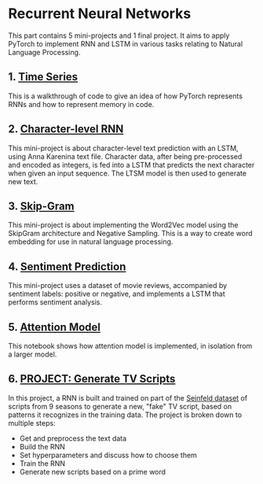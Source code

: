 # Recurrent Neural Networks
This part contains 5 mini-projects and 1 final project. It aims to apply PyTorch to implement RNN and LSTM in various tasks relating to Natural Language Processing.
## 1. [Time Series](https://github.com/ngthianhphuong/deep-learning-nanodegree/tree/master/recurrent-neural-networks/time-series)
This is a walkthrough of code to give an idea of how PyTorch represents RNNs and how to represent memory in code.
## 2. [Character-level RNN](https://github.com/ngthianhphuong/deep-learning-nanodegree/tree/master/recurrent-neural-networks/character-level-rnn-exercise)
This mini-project is about character-level text prediction with an LSTM, using Anna Karenina text file. Character data, after being pre-processed and encoded as integers, is fed into a LSTM that predicts the next character when given an input sequence. The LTSM model is then used to generate new text.
## 3. [Skip-Gram](https://github.com/ngthianhphuong/deep-learning-nanodegree/tree/master/recurrent-neural-networks/skip-gram)
This mini-project is about implementing the Word2Vec model using the SkipGram architecture and Negative Sampling. This is a way to create word embedding for use in natural language processing.
## 4. [Sentiment Prediction](https://github.com/ngthianhphuong/deep-learning-nanodegree/tree/master/recurrent-neural-networks/sentiment-prediction-lstm)
This mini-project uses a dataset of movie reviews, accompanied by sentiment labels: positive or negative, and implements a LSTM that performs sentiment analysis.
## 5. [Attention Model](https://github.com/ngthianhphuong/deep-learning-nanodegree/blob/master/recurrent-neural-networks/attention/)
This notebook shows how attention model is implemented, in isolation from a larger model.
## 6. [PROJECT: Generate TV Scripts](https://github.com/ngthianhphuong/deep-learning-nanodegree/tree/master/recurrent-neural-networks/tv-script)
In this project, a RNN is built and trained on part of the [Seinfeld dataset](https://www.kaggle.com/thec03u5/seinfeld-chronicles#scripts.csv) of scripts from 9 seasons to generate a new, "fake" TV script, based on patterns it recognizes in the training data.
The project is broken down to multiple steps:
- Get and preprocess the text data
- Build the RNN
- Set hyperparameters and discuss how to choose them
- Train the RNN
- Generate new scripts based on a prime word
